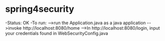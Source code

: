# spring4security
-Status: OK
-To run:
-->run the Application.java as a java application
-->invoke http://localhost:8080/home
-->In http://localhost:8080/login, input your credentials found in WebSecurityConfig.java
